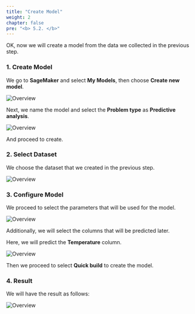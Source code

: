 ```yaml
---
title: "Create Model"
weight: 2
chapter: false
pre: "<b> 5.2. </b>"
---
```


OK, now we will create a model from the data we collected in the previous step.

### 1. Create Model

We go to **SageMaker** and select **My Models**, then choose **Create new model**.

![Overview](/fcj-ss2-workshop-003/images/70.png)

Next, we name the model and select the **Problem type** as **Predictive analysis**.

![Overview](/fcj-ss2-workshop-003/images/71.png)

And proceed to create.

### 2. Select Dataset

We choose the dataset that we created in the previous step.

![Overview](/fcj-ss2-workshop-003/images/72.png)

### 3. Configure Model

We proceed to select the parameters that will be used for the model.

![Overview](/fcj-ss2-workshop-003/images/73.png)

Additionally, we will select the columns that will be predicted later.

Here, we will predict the **Temperature** column.

![Overview](/fcj-ss2-workshop-003/images/74.png)

Then we proceed to select **Quick build** to create the model.

### 4. Result

We will have the result as follows:

![Overview](/fcj-ss2-workshop-003/images/75.png)
